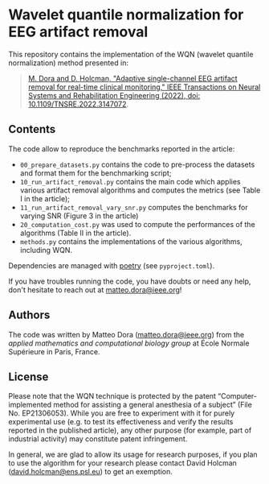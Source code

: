 # Wavelet quantile normalization for EEG artifact removal

This repository contains the implementation of the WQN (wavelet quantile normalization) method presented in:
> [M. Dora and D. Holcman, "Adaptive single-channel EEG artifact removal for real-time clinical monitoring," IEEE Transactions on Neural Systems and Rehabilitation Engineering (2022), doi: 10.1109/TNSRE.2022.3147072](https://ieeexplore.ieee.org/abstract/document/9694664).


## Contents

The code allow to reproduce the benchmarks reported in the article:
- `00_prepare_datasets.py` contains the code to pre-process the datasets and format them for the benchmarking script;
- `10_run_artifact_removal.py` contains the main code which applies various artifact removal algorithms and computes the metrics (see Table I in the article);
- `11_run_artifact_removal_vary_snr.py` computes the benchmarks for varying SNR (Figure 3 in the article)
- `20_computation_cost.py` was used to compute the performances of the algorithms (Table II in the article).
- `methods.py` contains the implementations of the various algorithms, including WQN.

Dependencies are managed with [poetry](https://python-poetry.org/) (see `pyproject.toml`).

If you have troubles running the code, you have doubts or need any help, don't hesitate to reach out at matteo.dora@ieee.org!


## Authors

The code was written by Matteo Dora (matteo.dora@ieee.org) from the _applied mathematics and computational biology group_ at École Normale Supérieure in Paris, France.


## License

Please note that the WQN technique is protected by the patent “Computer-implemented method for assisting a general anesthesia of a subject” (File No. EP21306053).
While you are free to experiment with it for purely experimental use (e.g. to test its effectiveness and verify the results reported in the published article), any other purpose (for example, part of industrial activity) may constitute patent infringement.

In general, we are glad to allow its usage for research purposes, if you plan to use the algorithm for your research
please contact David Holcman (david.holcman@ens.psl.eu) to get an exemption.
